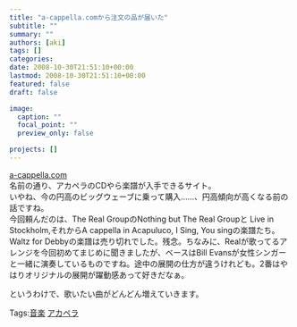 ```yaml
---
title: "a-cappella.comから注文の品が届いた"
subtitle: ""
summary: ""
authors: [aki]
tags: []
categories: 
date: 2008-10-30T21:51:10+00:00
lastmod: 2008-10-30T21:51:10+00:00
featured: false
draft: false

image:
  caption: ""
  focal_point: ""
  preview_only: false

projects: []
---
```

[a-cappella.com](http://www.a-cappella.com)  
名前の通り、アカペラのCDやら楽譜が入手できるサイト。  
いやね、今の円高のビッグウェーブに乗って購入……、円高傾向が高くなる前の話ですね。  
今回頼んだのは、The Real GroupのNothing but The Real Groupと Live in Stockholm,それからA cappella in Acapuluco, I Sing, You singの楽譜たち。  
Waltz for Debbyの楽譜は売り切れでした。残念。ちなみに、Realが歌ってるアレンジを今回初めてまじめに聞きましたが、ベースはBill Evansが女性シンガーと一緒に演奏しているものですね。途中の展開の仕方が違うけれども。2番はやはりオリジナルの展開が躍動感あって好きだなぁ。  
  
というわけで、歌いたい曲がどんどん増えていきます。

Tags:[音楽](http://mrk0369.exblog.jp/tags/%E9%9F%B3%E6%A5%BD/) [アカペラ](http://mrk0369.exblog.jp/tags/%E3%82%A2%E3%82%AB%E3%83%9A%E3%83%A9/) 

